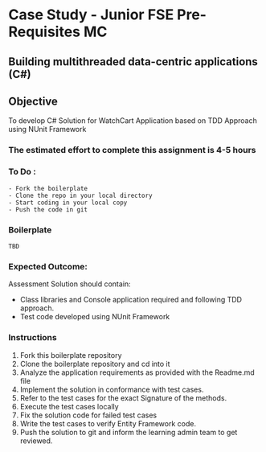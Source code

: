 # Case Study - Junior FSE Pre-Requisites MC

## Building multithreaded data-centric applications (C#)

## Objective

To develop C# Solution for WatchCart Application based on TDD Approach using NUnit Framework

### The estimated effort to complete this assignment is 4-5 hours

### To Do :
    - Fork the boilerplate
    - Clone the repo in your local directory
    - Start coding in your local copy
    - Push the code in git

### Boilerplate

`TBD`

### Expected Outcome:
 
Assessment Solution should contain:

- Class libraries and Console application required and following TDD approach.
- Test code developed using NUnit Framework

### Instructions

1. Fork this boilerplate repository
2. Clone the boilerplate repository and cd into it
3. Analyze the application requirements as provided with the Readme.md file
4. Implement the solution in conformance with test cases.
5. Refer to the test cases for the exact Signature of the methods.
6. Execute the test cases locally
7. Fix the solution code for failed test cases
8. Write the test cases to verify Entity Framework code.
9. Push the solution to git and inform the learning admin team to get reviewed.
